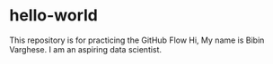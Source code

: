 # hello-world
This repository is for practicing the GitHub Flow
Hi, My name is Bibin Varghese. I am an aspiring data scientist.
